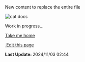 New content to replace the entire file<section class="lesli-parche-working">
    <img alt="cat docs" src="/images/cats/dev.png" />
    <p>Work in progress...</p>
    <a href="/">Take me home</a>
</section>

<section class="lesli-markdown-info">
    <p><a target="blank" href="https://github.com/LesliTech/Lesli/tree/master/docs/security/index.md"><i class="ri-external-link-fill"></i>&nbsp;Edit this page</a><p/>
    <p><b>Last Update: </b>2024/11/03 02:44</p>
</section>

<!-- This code was automatically generated -->
<!-- to update this docs please run rake docs:build -->

